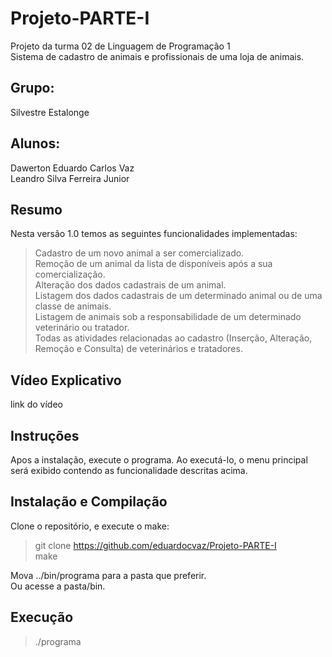 # Projeto-PARTE-I
Projeto da turma 02 de Linguagem de Programação 1 \
Sistema de cadastro de animais e profissionais de uma loja de animais.

## Grupo:
Silvestre Estalonge

## Alunos:
Dawerton Eduardo Carlos Vaz \
Leandro Silva Ferreira Junior

## Resumo
Nesta versão 1.0 temos as seguintes funcionalidades implementadas:
> Cadastro de um novo animal a ser comercializado. \
> Remoção de um animal da lista de disponíveis após a sua comercialização. \
> Alteração dos dados cadastrais de um animal. \
> Listagem dos dados cadastrais de um determinado animal ou de uma classe de animais. \
> Listagem de animais sob a responsabilidade de um determinado veterinário ou tratador. \
> Todas as atividades relacionadas ao cadastro (Inserção, Alteração, Remoção e Consulta) de veterinários e tratadores. 

## Vídeo Explicativo
link do vídeo

## Instruções
Apos a instalação, execute o programa. Ao executá-lo, o menu principal será exibido contendo as funcionalidade descritas acima.

## Instalação e Compilação
Clone o repositório, e execute o make:

> git clone https://github.com/eduardocvaz/Projeto-PARTE-I \
> make 

Mova ../bin/programa para a pasta que preferir. \
Ou acesse a pasta/bin.

## Execução

> ./programa

